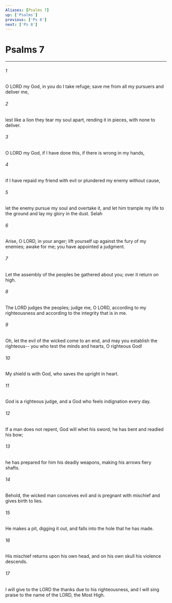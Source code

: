 ```yaml
---
Aliases: [Psalms 7]
up: ['Psalms']
previous: ['Ps 6']
next: ['Ps 8']
---
```

# Psalms 7
***



###### 1 
O LORD my God, in you do I take refuge; save me from all my pursuers and deliver me, 

###### 2 
lest like a lion they tear my soul apart, rending it in pieces, with none to deliver. 

###### 3 
O LORD my God, if I have done this, if there is wrong in my hands, 

###### 4 
if I have repaid my friend with evil or plundered my enemy without cause, 

###### 5 
let the enemy pursue my soul and overtake it, and let him trample my life to the ground and lay my glory in the dust. Selah 

###### 6 
Arise, O LORD, in your anger; lift yourself up against the fury of my enemies; awake for me; you have appointed a judgment. 

###### 7 
Let the assembly of the peoples be gathered about you; over it return on high. 

###### 8 
The LORD judges the peoples; judge me, O LORD, according to my righteousness and according to the integrity that is in me. 

###### 9 
Oh, let the evil of the wicked come to an end, and may you establish the righteous-- you who test the minds and hearts, O righteous God! 

###### 10 
My shield is with God, who saves the upright in heart. 

###### 11 
God is a righteous judge, and a God who feels indignation every day. 

###### 12 
If a man does not repent, God will whet his sword; he has bent and readied his bow; 

###### 13 
he has prepared for him his deadly weapons, making his arrows fiery shafts. 

###### 14 
Behold, the wicked man conceives evil and is pregnant with mischief and gives birth to lies. 

###### 15 
He makes a pit, digging it out, and falls into the hole that he has made. 

###### 16 
His mischief returns upon his own head, and on his own skull his violence descends. 

###### 17 
I will give to the LORD the thanks due to his righteousness, and I will sing praise to the name of the LORD, the Most High.
